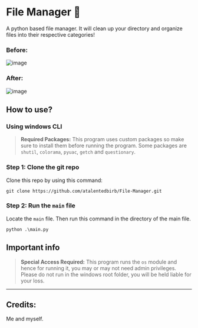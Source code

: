 # File Manager 📂

A python based file manager. It will clean up your directory and organize files into their respective categories!

### Before:

![image](https://github.com/user-attachments/assets/390782e0-39b5-41b8-9d61-619b834b28bb)

### After:

![image](https://github.com/user-attachments/assets/9addf92d-61ba-44f4-8314-223d421d2a79)


## How to use?

### Using windows CLI 

>**Required Packages:**
>This program uses custom packages so make sure to install them before running the program. 
>Some packages are `shutil`, `colorama`, `pyuac`, `getch` and `questionary`.

### Step 1: Clone the git repo

Clone this repo by using this command: 

```
git clone https://github.com/atalentedbirb/File-Manager.git
```

### Step 2: Run the `main` file

Locate the `main` file. Then run this command in the directory of the main file.

```
python .\main.py
```


## Important info

>**Special Access Required:**
>This program runs the `os` module and hence for running it, you may or may not need admin privileges. Please do not run in the windows root folder, you will be held liable for your loss.

----

## Credits:
Me and myself.
